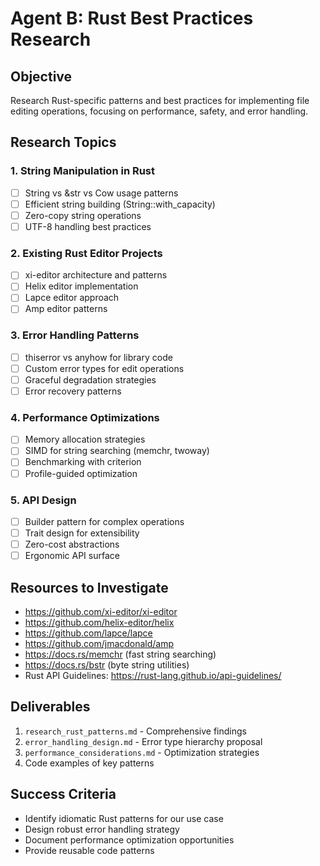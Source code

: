 # Agent B: Rust Best Practices Research

## Objective
Research Rust-specific patterns and best practices for implementing file editing operations, focusing on performance, safety, and error handling.

## Research Topics

### 1. String Manipulation in Rust
- [ ] String vs &str vs Cow usage patterns
- [ ] Efficient string building (String::with_capacity)
- [ ] Zero-copy string operations
- [ ] UTF-8 handling best practices

### 2. Existing Rust Editor Projects
- [ ] xi-editor architecture and patterns
- [ ] Helix editor implementation
- [ ] Lapce editor approach
- [ ] Amp editor patterns

### 3. Error Handling Patterns
- [ ] thiserror vs anyhow for library code
- [ ] Custom error types for edit operations
- [ ] Graceful degradation strategies
- [ ] Error recovery patterns

### 4. Performance Optimizations
- [ ] Memory allocation strategies
- [ ] SIMD for string searching (memchr, twoway)
- [ ] Benchmarking with criterion
- [ ] Profile-guided optimization

### 5. API Design
- [ ] Builder pattern for complex operations
- [ ] Trait design for extensibility
- [ ] Zero-cost abstractions
- [ ] Ergonomic API surface

## Resources to Investigate
- https://github.com/xi-editor/xi-editor
- https://github.com/helix-editor/helix
- https://github.com/lapce/lapce
- https://github.com/jmacdonald/amp
- https://docs.rs/memchr (fast string searching)
- https://docs.rs/bstr (byte string utilities)
- Rust API Guidelines: https://rust-lang.github.io/api-guidelines/

## Deliverables
1. `research_rust_patterns.md` - Comprehensive findings
2. `error_handling_design.md` - Error type hierarchy proposal
3. `performance_considerations.md` - Optimization strategies
4. Code examples of key patterns

## Success Criteria
- Identify idiomatic Rust patterns for our use case
- Design robust error handling strategy
- Document performance optimization opportunities
- Provide reusable code patterns